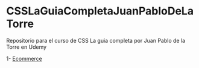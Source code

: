 # CSSLaGuiaCompletaJuanPabloDeLaTorre
Repositorio para el curso de CSS La guia completa por Juan Pablo de la Torre en Udemy

1- [Ecommerce](https://www.ecommerce-basic-andrespbt.netlify.app/)
 

